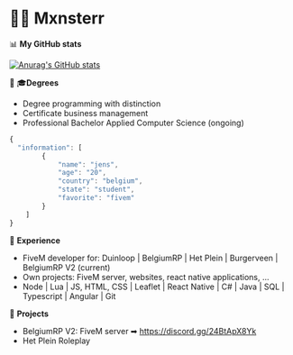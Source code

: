 # 🙋‍♂️ Mxnsterr

📊 **My GitHub stats**

[![Anurag's GitHub stats](https://github-readme-stats.vercel.app/api?username=Mxnsterr&show_icons=true&theme=tokyonight)](https://github.com/anuraghazra/github-readme-stats)

👨‍ 🎓**Degrees**
- Degree programming with distinction
- Certificate business management
- Professional Bachelor Applied Computer Science (ongoing)


```javascript
{
  "information": [
        {
            "name": "jens",
            "age": "20",
            "country": "belgium",
            "state": "student",
            "favorite": "fivem"
        }
    ]
}
```

💼 **Experience**

- FiveM developer for: Duinloop | BelgiumRP | Het Plein | Burgerveen | BelgiumRP V2 (current)
- Own projects: FiveM server, websites, react native applications, ...
- Node | Lua | JS, HTML, CSS | Leaflet | React Native | C# | Java | SQL | Typescript | Angular | Git

🔨 **Projects**

- BelgiumRP V2: FiveM server ➡ https://discord.gg/24BtApX8Yk 
- Het Plein Roleplay
